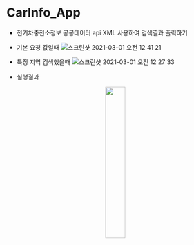 # CarInfo_App
* 전기차충전소정보 공공데이터 api XML 사용하여 검색결과 출력하기

* 기본 요청 값일때
![스크린샷 2021-03-01 오전 12 41 21](https://user-images.githubusercontent.com/73155839/109802671-7450f000-7c63-11eb-96cc-e245426b46db.png)

* 특정 지역 검색했을때
![스크린샷 2021-03-01 오전 12 27 33](https://user-images.githubusercontent.com/73155839/109802677-774be080-7c63-11eb-8b72-adc7e09d97f2.png)

* 실행결과

<p align="center">
<img src="https://user-images.githubusercontent.com/73155839/109803030-e6c1d000-7c63-11eb-8753-3c5df3e9b715.png" width="30%" height="30%">
</p>





